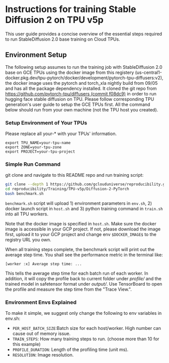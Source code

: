 # Instructions for training Stable Diffusion 2 on TPU v5p


This user guide provides a concise overview of the essential steps required to run StableDiffusion 2.0 base training on Cloud TPUs.


## Environment Setup

The following setup assumes to run the training job with StableDiffusion 2.0 base on GCE TPUs using the docker image from this registery (us-central1-docker.pkg.dev/tpu-pytorch/docker/development/pytorch-tpu-diffusers:v2), the docker image uses the pytorch and torch_xla nightly build from 09/05 and has all the package dependency installed. It cloned the git repo from [https://github.com/pytorch-tpu/diffusers (commit f08dc9)](https://github.com/pytorch-tpu/diffusers/tree/f08dc92db9d7fd7d8d8ad4efcdfee675e2cd26f2) in order to run hugging face stable diffusion on TPU. Please follow corresponding TPU generation's user guide to setup the GCE TPUs first. All the command below should run from your own machine (not the TPU host you created).

### Setup Environment of Your TPUs
Please replace all your-* with your TPUs' information.
```
export TPU_NAME=your-tpu-name
export ZONE=your-tpu-zone
export PROJECT=your-tpu-project
```

### Simple Run Command
git clone and navigate to this README repo and run training script:
```bash
git clone --depth 1 https://github.com/gclouduniverse/reproducibility.git
cd reproducibility/Training/TPU-v5p/Diffusion-2-PyTorch
bash benchmark.sh
```
`benchmark.sh` script will upload 1) environment parameters in `env.sh`,  2) docker launch script in `host.sh` and 3) python training command in `train.sh` into all TPU workers.

Note that the docker image is specified in `host.sh`. Make sure the docker image is accessible in your GCP project. If not, please download the image first, upload it to your GCP project and change env `$DOCKER_IMAGE$` to the registry URL you own.

When all training steps complete, the benchmark script will print out the average step time. You shall see the performance metric in the terminal like:
```
[worker :x] Average step time: ...
```
This tells the average step time for each batch run of each worker. In addition, it will copy the profile back to current folder under *profile/* and the trained model in safetensor format under *output/*. Use TensorBoard to open the profile and measure the step time from the "Trace View.".


### Environment Envs Explained

To make it simple, we suggest only change the following to env variables in env.sh:
*   `PER_HOST_BATCH_SIZE`:Batch size for each host/worker. High number can cause out of memory issue.
*   `TRAIN_STEPS`: How many training steps to run. (choose more than 10 for this example)
*   `PROFILE_DURATION`: Length of the profiling time (unit ms).
*   `RESOLUTION`: Image resolution.
